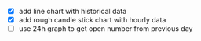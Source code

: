 - [x] add line chart with historical data
- [x] add rough candle stick chart with hourly data
- [ ] use 24h graph to get open number from previous day
